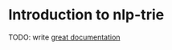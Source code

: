 # Introduction to nlp-trie

TODO: write [great documentation](http://jacobian.org/writing/great-documentation/what-to-write/)

